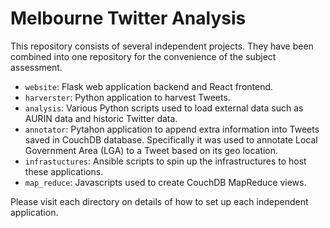 # Melbourne Twitter Analysis

This repository consists of several independent projects.
They have been combined into one repository for the convenience of the subject assessment.

* `website`: Flask web application backend and React frontend.
* `harverster`: Python application to harvest Tweets.
* `analysis`: Various Python scripts used to load external data such as AURIN data and historic Twitter data. 
* `annotator`: Pytahon application to append extra information into Tweets saved in CouchDB database. Specifically it was used to annotate Local Government Area (LGA) to a Tweet based on its geo location.
* `infrastuctures`: Ansible scripts to spin up the infrastructures to host these applications.
* `map_reduce`: Javascripts used to create CouchDB MapReduce views.

Please visit each directory on details of how to set up each independent application.